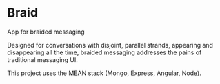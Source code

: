 # Braid
App for braided messaging

Designed for conversations with disjoint, parallel strands, appearing and disappearing all the time, braided messaging addresses the pains of traditional messaging UI.

This project uses the MEAN stack (Mongo, Express, Angular, Node).

